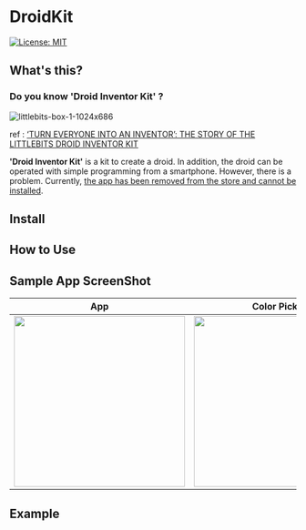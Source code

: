 # DroidKit

[![License: MIT](https://img.shields.io/badge/License-MIT-yellow.svg)](https://opensource.org/licenses/MIT)

## What's this?

### Do you know **'Droid Inventor Kit'** ?

![littlebits-box-1-1024x686](https://user-images.githubusercontent.com/24838521/190877953-560dd403-e13f-4e0d-a3af-90ebd0cf1393.jpeg)

ref : [‘TURN EVERYONE INTO AN INVENTOR’: THE STORY OF THE LITTLEBITS DROID INVENTOR KIT](https://www.starwars.com/news/turn-everyone-into-an-inventor-the-story-of-the-littlebits-droid-inventor-kit)

**'Droid Inventor Kit'** is a kit to create a droid.
In addition, the droid can be operated with simple programming from a smartphone.
However, there is a problem.
Currently, [the app has been removed from the store and cannot be installed](https://community.sphero.com/t/droid-inventor-kit-app-gone-from-play-app-store/2783).

## Install

## How to Use

## Sample App ScreenShot
| App | Color Picker | Sound Menu |
|:--:|:---:|:---:|
| <img src="https://user-images.githubusercontent.com/17661705/232210097-83f46862-92c9-4663-96ef-02720425743e.png" width="300"/> | <img src="https://user-images.githubusercontent.com/17661705/232210103-f87565e3-e7e7-4412-8ced-f76f2f051200.png" width="300"/> | <img src="https://user-images.githubusercontent.com/17661705/232210104-a73b6684-e96f-40bf-8a7d-7e2c34eaaea0.png" width="300"/> |

## Example
